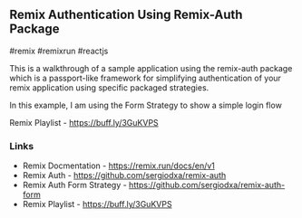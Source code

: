 Remix Authentication Using Remix-Auth Package
--
#remix #remixrun #reactjs

This is a walkthrough of a sample application using the remix-auth package which is a passport-like framework for simplifying authentication of your remix application using specific packaged strategies.

In this example, I am using the Form Strategy to show a simple login flow

Remix Playlist  - https://buff.ly/3GuKVPS

### Links
- Remix Docmentation - https://remix.run/docs/en/v1
- Remix Auth - https://github.com/sergiodxa/remix-auth
- Remix Auth Form Strategy - https://github.com/sergiodxa/remix-auth-form
- Remix Playlist - https://buff.ly/3GuKVPS
